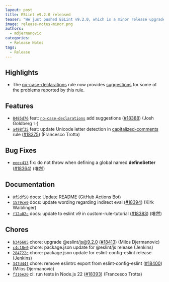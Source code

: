 ```yaml
---
layout: post
title: ESLint v9.2.0 released
teaser: "We just pushed ESLint v9.2.0, which is a minor release upgrade of ESLint. This release adds some new features and fixes several bugs found in the previous release."
image: release-notes-minor.png
authors:
  - mdjermanovic
categories:
  - Release Notes
tags:
  - Release
---
```



## Highlights

* The [no-case-declarations](/docs/latest/rules/no-case-declarations) rule now provides [suggestions](/docs/latest/use/core-concepts#rule-suggestions) for some of the problems reported by this rule.


## Features


* [`8485d76`](https://github.com/eslint/eslint/commit/8485d76134bdbd29230780fadc284c482cd1d963) feat: [`no-case-declarations`](/docs/rules/no-case-declarations) add suggestions ([#18388](https://github.com/eslint/eslint/issues/18388)) (Josh Goldberg ✨)
* [`a498f35`](https://github.com/eslint/eslint/commit/a498f35cef4df9c9f5387fafafaf482d913d5765) feat: update Unicode letter detection in [capitalized-comments](/docs/rules/capitalized-comments) rule ([#18375](https://github.com/eslint/eslint/issues/18375)) (Francesco Trotta)






## Bug Fixes


* [`eeec413`](https://github.com/eslint/eslint/commit/eeec41346738afb491958fdbf0bcf45a302ca1b7) fix: do not throw when defining a global named __defineSetter__ ([#18364](https://github.com/eslint/eslint/issues/18364)) (唯然)




## Documentation


* [`0f5df50`](https://github.com/eslint/eslint/commit/0f5df509a4bc00cff2c62b90fab184bdf0231322) docs: Update README (GitHub Actions Bot)
* [`1579ce0`](https://github.com/eslint/eslint/commit/1579ce05cbb523cb5b04ff77fab06ba1ecd18dce) docs: update wording regarding indirect eval ([#18394](https://github.com/eslint/eslint/issues/18394)) (Kirk Waiblinger)
* [`f12a02c`](https://github.com/eslint/eslint/commit/f12a02c5749d31beefe46d2753a0d68b56f2281d) docs: update to eslint v9 in custom-rule-tutorial ([#18383](https://github.com/eslint/eslint/issues/18383)) (唯然)








## Chores


* [`b346605`](https://github.com/eslint/eslint/commit/b3466052802a1586560ad56a8128d603284d58c2) chore: upgrade @eslint/js@9.2.0 ([#18413](https://github.com/eslint/eslint/issues/18413)) (Milos Djermanovic)
* [`c4c18e0`](https://github.com/eslint/eslint/commit/c4c18e05fc866b73218dbe58b760546f39a2a620) chore: package.json update for @eslint/js release (Jenkins)
* [`284722c`](https://github.com/eslint/eslint/commit/284722ca8375c9a9e4f741bfdd78e765542da61f) chore: package.json update for eslint-config-eslint release (Jenkins)
* [`347d44f`](https://github.com/eslint/eslint/commit/347d44f96b3d9d690e4f7380029e8a5a60b2fdc7) chore: remove eslintrc export from eslint-config-eslint ([#18400](https://github.com/eslint/eslint/issues/18400)) (Milos Djermanovic)
* [`f316e20`](https://github.com/eslint/eslint/commit/f316e2009a8aa902fa447a49b6b5e560848f0711) ci: run tests in Node.js 22 ([#18393](https://github.com/eslint/eslint/issues/18393)) (Francesco Trotta)


